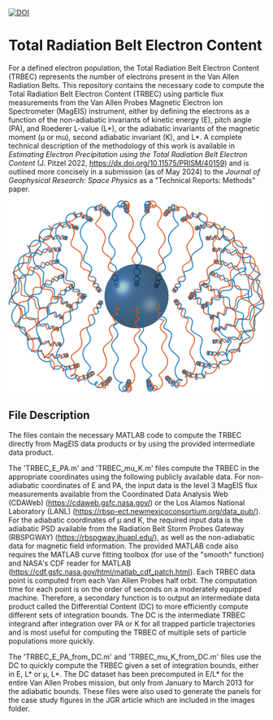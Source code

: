 [![DOI](https://zenodo.org/badge/DOI/10.5281/zenodo.11326535.svg)](https://doi.org/10.5281/zenodo.11326535)

# Total Radiation Belt Electron Content

For a defined electron population, the Total Radiation Belt Electron Content (TRBEC) represents the number of electrons present in the Van Allen Radiation Belts. This repository contains the necessary code to compute the Total Radiation Belt Electron Content (TRBEC) using particle flux measurements from the Van Allen Probes Magnetic Electron Ion Spectrometer (MagEIS) instrument, either by defining the electrons as a function of the non-adiabatic invariants of kinetic energy (E), pitch angle (PA), and Roederer L-value (L*), or the adiabatic invariants of the magnetic moment (μ or mu), second adiabatic invariant (K), and L*. A complete technical description of the methodology of this work is available in _Estimating Electron Precipitation using the Total Radiation Belt Electron Content_ (J. Pitzel 2022, https://dx.doi.org/10.11575/PRISM/40159) and is outlined more concisely in a submission (as of May 2024) to the _Journal of Geophysical Research: Space Physics_ as a "Technical Reports: Methods" paper.

<p align="center">
  <img src="https://github.com/JPitzel/Total_Radiation_Belt_Electron_Content/blob/main/images/single_particle_motion_simulation.png" width="750">
</p>

## File Description

The files contain the necessary MATLAB code to compute the TRBEC directly from MagEIS data products or by using the provided intermediate data product.

The 'TRBEC_E_PA.m' and 'TRBEC_mu_K.m' files compute the TRBEC in the appropriate coordinates using the following publicly available data. For non-adiabatic coordinates of E and PA, the input data is the level 3 MagEIS flux measurements available from the Coordinated Data Analysis Web (CDAWeb) (https://cdaweb.gsfc.nasa.gov/) or the Los Alamos National Laboratory (LANL) (https://rbsp-ect.newmexicoconsortium.org/data_pub/). For the adiabatic coordinates of μ and K, the required input data is the adiabatic PSD available from the Radiation Belt Storm Probes Gateway (RBSPGWAY) (https://rbspgway.jhuapl.edu/), as well as the non-adiabatic data for magnetic field information. The provided MATLAB code also requires the MATLAB curve fitting toolbox (for use of the "smooth" function) and NASA's CDF reader for MATLAB (https://cdf.gsfc.nasa.gov/html/matlab_cdf_patch.html). Each TRBEC data point is computed from each Van Allen Probes half orbit. The computation time for each point is on the order of seconds on a moderately equipped machine. Therefore, a secondary function is to output an intermediate data product called the Differential Content (DC) to more efficiently compute different sets of integration bounds. The DC is the intermediate TRBEC integrand after integration over PA or K for all trapped particle trajectories and is most useful for computing the TRBEC of multiple sets of particle populations more quickly.

The 'TRBEC_E_PA_from_DC.m' and 'TRBEC_mu_K_from_DC.m' files use the DC to quickly compute the TRBEC given a set of integration bounds, either in E, L* or μ, L*. The DC dataset has been precomputed in E/L* for the entire Van Allen Probes mission, but only from January to March 2013 for the adiabatic bounds. These files were also used to generate the panels for the case study figures in the JGR article which are included in the images folder.
